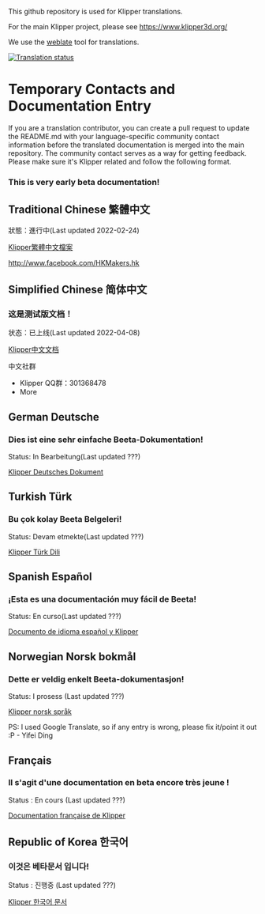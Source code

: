 This github repository is used for Klipper translations.

For the main Klipper project, please see https://www.klipper3d.org/

We use the [weblate](https://hosted.weblate.org/widgets/klipper) tool for translations.

<a href="https://hosted.weblate.org/engage/klipper/">
<img src="https://hosted.weblate.org/widgets/klipper/-/multi-auto.svg" alt="Translation status" />
</a>

# Temporary Contacts and Documentation Entry

If you are a translation contributor, you can create a pull request to update the README.md with your language-specific community contact information before the translated documentation is merged into the main repository. The community contact serves as a way for getting feedback. Please make sure it's Klipper related and follow the following format. 

### This is very early beta documentation!

## Traditional Chinese 繁體中文

狀態：進行中(Last updated 2022-02-24)

[Klipper繁體中文檔案](https://github.com/KevinOConnor/klipper-translations/tree/translations/docs/locales/zh-hant)

http://www.facebook.com/HKMakers.hk

## Simplified Chinese 简体中文

### 这是测试版文档！

状态：已上线(Last updated 2022-04-08)

[Klipper中文文档](https://github.com/KevinOConnor/klipper-translations/tree/translations/docs/locales/zh-hans)

中文社群
- Klipper QQ群：301368478
- More

## German Deutsche

### Dies ist eine sehr einfache Beeta-Dokumentation! 

Status: In Bearbeitung(Last updated ???)

[Klipper Deutsches Dokument](https://github.com/KevinOConnor/klipper-translations/tree/translations/docs/locales/de)

## Turkish Türk

### Bu çok kolay Beeta Belgeleri! 

Status: Devam etmekte(Last updated ???)

[Klipper Türk Dili](https://github.com/KevinOConnor/klipper-translations/tree/translations/docs/locales/tr)

## Spanish Español

### ¡Esta es una documentación muy fácil de Beeta! 

Status: En curso(Last updated ???)

[Documento de idioma español y Klipper](https://github.com/KevinOConnor/klipper-translations/tree/translations/docs/locales/es)

## Norwegian Norsk bokmål

### Dette er veldig enkelt Beeta-dokumentasjon! 

Status: I prosess (Last updated ???)

[Klipper norsk språk](https://github.com/KevinOConnor/klipper-translations/tree/translations/docs/locales/nb_NO)


PS: I used Google Translate, so if any entry is wrong, please fix it/point it out :P - Yifei Ding

## Français

### Il s'agit d'une documentation en beta encore très jeune !

Status : En cours (Last updated ???)

[Documentation française de Klipper](https://github.com/KevinOConnor/klipper-translations/tree/translations/docs/locales/fr)

## Republic of Korea 한국어

### 이것은 베타문서 입니다!

Status : 진행중 (Last updated ???)

[Klipper 한국어 문서](https://github.com/KevinOConnor/klipper-translations/tree/translations/docs/locales/ko)

